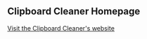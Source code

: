 ## Clipboard Cleaner Homepage

[Visit the Clipboard Cleaner's website](https://thatsmanmeet.github.io/clipboard-website)